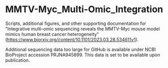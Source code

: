 # MMTV-Myc_Multi-Omic_Integration
Scripts, additional figures, and other supporting documentation for "Integrative multi-omic sequencing reveals the MMTV-Myc mouse model mimics human breast cancer heterogeneity" (https://www.biorxiv.org/content/10.1101/2023.03.28.534611v1).

Additional sequencing data too large for GitHub is available under NCBI BioProject accession PRJNA945899. This data is set to be available upon publication.
